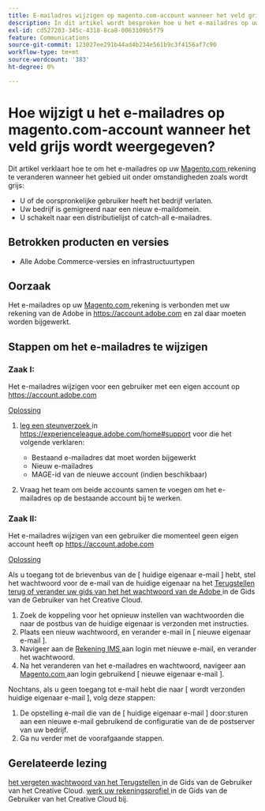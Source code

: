 ```yaml
---
title: E-mailadres wijzigen op magento.com-account wanneer het veld grijs wordt weergegeven
description: In dit artikel wordt besproken hoe u het e-mailadres op uw [Magento.com](https://account.magento.com)-account kunt wijzigen wanneer het veld grijs wordt weergegeven.
exl-id: cd527203-345c-4318-8ca8-0063109b5f79
feature: Communications
source-git-commit: 123027ee291b44ad4b234e561b9c3f4156af7c90
workflow-type: tm+mt
source-wordcount: '383'
ht-degree: 0%

---
```


# Hoe wijzigt u het e-mailadres op magento.com-account wanneer het veld grijs wordt weergegeven?

Dit artikel verklaart hoe te om het e-mailadres op uw [ Magento.com ](https://account.magento.com) rekening te veranderen wanneer het gebied uit onder omstandigheden zoals wordt grijs:

* U of de oorspronkelijke gebruiker heeft het bedrijf verlaten.
* Uw bedrijf is gemigreerd naar een nieuw e-maildomein.
* U schakelt naar een distributielijst of catch-all e-mailadres.

## Betrokken producten en versies

* Alle Adobe Commerce-versies en infrastructuurtypen

## Oorzaak

Het e-mailadres op uw [ Magento.com ](https://account.magento.com) rekening is verbonden met uw rekening van de Adobe in <https://account.adobe.com> en zal daar moeten worden bijgewerkt.

## Stappen om het e-mailadres te wijzigen

### Zaak I:

Het e-mailadres wijzigen voor een gebruiker met een eigen account op <https://account.adobe.com>

<u> Oplossing </u>

1. [ leg een steunverzoek ](https://experienceleague.adobe.com/home#support) in https://experienceleague.adobe.com/home#support voor die het volgende verklaren:

   * Bestaand e-mailadres dat moet worden bijgewerkt
   * Nieuw e-mailadres
   * MAGE-id van de nieuwe account (indien beschikbaar)

1. Vraag het team om beide accounts samen te voegen om het e-mailadres op de bestaande account bij te werken.

### Zaak II:

Het e-mailadres wijzigen van een gebruiker die momenteel geen eigen account heeft op <https://account.adobe.com>

<u> Oplossing </u>

Als u toegang tot de brievenbus van de [ huidige eigenaar e-mail ] hebt, stel het wachtwoord voor de e-mail van de huidige eigenaar na het [ Terugstellen terug of verander uw gids van het het wachtwoord van de Adobe ](https://helpx.adobe.com/manage-account/using/change-or-reset-password.html) in de Gids van de Gebruiker van het Creative Cloud.

1. Zoek de koppeling voor het opnieuw instellen van wachtwoorden die naar de postbus van de huidige eigenaar is verzonden met instructies.
1. Plaats een nieuw wachtwoord, en verander e-mail in [ nieuwe eigenaar e-mail ].
1. Navigeer aan de [ Rekening IMS ](https://account.adobe.com/) aan login met nieuwe e-mail, en verander het wachtwoord.
1. Na het veranderen van het e-mailadres en wachtwoord, navigeer aan [ Magento.com ](https://account.magento.com) aan login gebruikend [ nieuwe eigenaar e-mail ].

Nochtans, als u geen toegang tot e-mail hebt die naar [ wordt verzonden huidige eigenaar e-mail ], volg deze stappen:

1. De opstelling e-mail die van de [ huidige eigenaar e-mail ] door:sturen aan een nieuwe e-mail gebruikend de configuratie van de de postserver van uw bedrijf.
1. Ga nu verder met de voorafgaande stappen.

## Gerelateerde lezing

[ het vergeten wachtwoord van het Terugstellen ](https://helpx.adobe.com/manage-account/using/change-or-reset-password.html) in de Gids van de Gebruiker van het Creative Cloud.
[ werk uw rekeningsprofiel ](https://helpx.adobe.com/manage-account/using/edit-adobe-account-personal-profile.html) in de Gids van de Gebruiker van het Creative Cloud bij.
